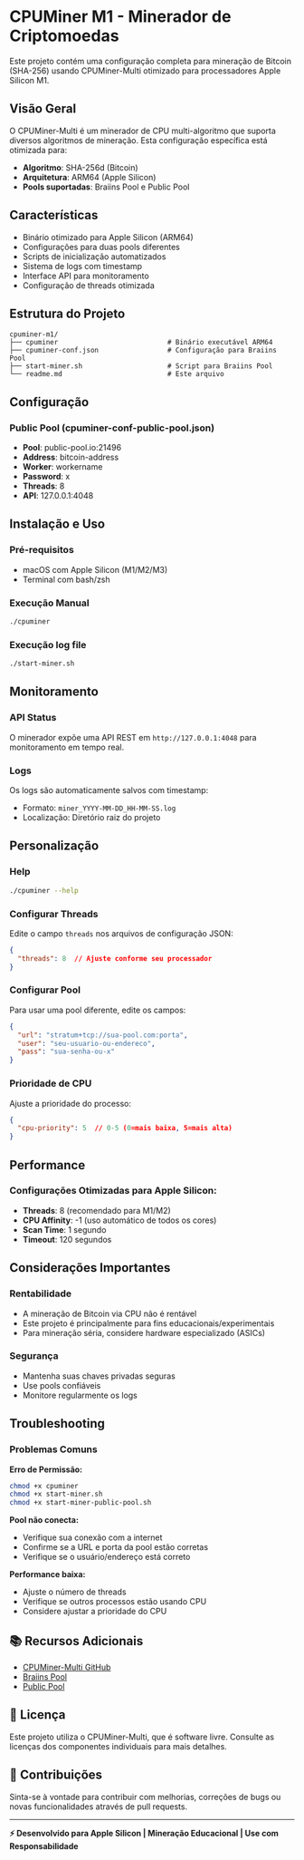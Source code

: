 # CPUMiner M1 - Minerador de Criptomoedas

Este projeto contém uma configuração completa para mineração de Bitcoin (SHA-256) usando CPUMiner-Multi otimizado para processadores Apple Silicon M1.

## Visão Geral

O CPUMiner-Multi é um minerador de CPU multi-algoritmo que suporta diversos algoritmos de mineração. Esta configuração específica está otimizada para:

- **Algoritmo**: SHA-256d (Bitcoin)
- **Arquitetura**: ARM64 (Apple Silicon)
- **Pools suportadas**: Braiins Pool e Public Pool

## Características

- Binário otimizado para Apple Silicon (ARM64)
- Configurações para duas pools diferentes
- Scripts de inicialização automatizados
- Sistema de logs com timestamp
- Interface API para monitoramento
- Configuração de threads otimizada

## Estrutura do Projeto

```
cpuminer-m1/
├── cpuminer                           # Binário executável ARM64
├── cpuminer-conf.json                 # Configuração para Braiins Pool
├── start-miner.sh                     # Script para Braiins Pool
└── readme.md                          # Este arquivo
```

## Configuração

### Public Pool (cpuminer-conf-public-pool.json)
- **Pool**: public-pool.io:21496
- **Address**: bitcoin-address
- **Worker**: workername
- **Password**: x
- **Threads**: 8
- **API**: 127.0.0.1:4048

## Instalação e Uso

### Pré-requisitos
- macOS com Apple Silicon (M1/M2/M3)
- Terminal com bash/zsh

### Execução Manual
```bash
./cpuminer 
```

### Execução log file
```bash
./start-miner.sh
```

## Monitoramento

### API Status
O minerador expõe uma API REST em `http://127.0.0.1:4048` para monitoramento em tempo real.

### Logs
Os logs são automaticamente salvos com timestamp:
- Formato: `miner_YYYY-MM-DD_HH-MM-SS.log`
- Localização: Diretório raiz do projeto

## Personalização

### Help
```bash
./cpuminer --help
```

### Configurar Threads
Edite o campo `threads` nos arquivos de configuração JSON:
```json
{
  "threads": 8  // Ajuste conforme seu processador
}
```

### Configurar Pool
Para usar uma pool diferente, edite os campos:
```json
{
  "url": "stratum+tcp://sua-pool.com:porta",
  "user": "seu-usuario-ou-endereco",
  "pass": "sua-senha-ou-x"
}
```

### Prioridade de CPU
Ajuste a prioridade do processo:
```json
{
  "cpu-priority": 5  // 0-5 (0=mais baixa, 5=mais alta)
}
```

## Performance

### Configurações Otimizadas para Apple Silicon:
- **Threads**: 8 (recomendado para M1/M2)
- **CPU Affinity**: -1 (uso automático de todos os cores)
- **Scan Time**: 1 segundo
- **Timeout**: 120 segundos

## Considerações Importantes

### Rentabilidade
- A mineração de Bitcoin via CPU não é rentável
- Este projeto é principalmente para fins educacionais/experimentais
- Para mineração séria, considere hardware especializado (ASICs)

### Segurança
- Mantenha suas chaves privadas seguras
- Use pools confiáveis
- Monitore regularmente os logs

## Troubleshooting

### Problemas Comuns

**Erro de Permissão:**
```bash
chmod +x cpuminer
chmod +x start-miner.sh
chmod +x start-miner-public-pool.sh
```

**Pool não conecta:**
- Verifique sua conexão com a internet
- Confirme se a URL e porta da pool estão corretas
- Verifique se o usuário/endereço está correto

**Performance baixa:**
- Ajuste o número de threads
- Verifique se outros processos estão usando CPU
- Considere ajustar a prioridade do CPU

## 📚 Recursos Adicionais

- [CPUMiner-Multi GitHub](https://github.com/tpruvot/cpuminer-multi)
- [Braiins Pool](https://braiins.com/pool)
- [Public Pool](https://public-pool.io)

## 📝 Licença

Este projeto utiliza o CPUMiner-Multi, que é software livre. Consulte as licenças dos componentes individuais para mais detalhes.

## 🤝 Contribuições

Sinta-se à vontade para contribuir com melhorias, correções de bugs ou novas funcionalidades através de pull requests.

---

**⚡ Desenvolvido para Apple Silicon | Mineração Educacional | Use com Responsabilidade**
